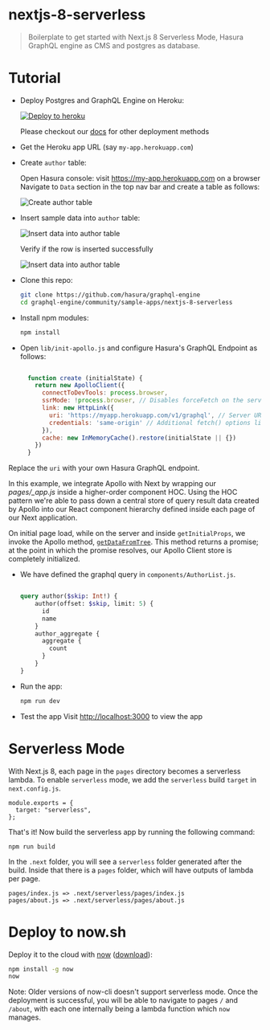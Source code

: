# nextjs-8-serverless

> Boilerplate to get started with Next.js 8 Serverless Mode, Hasura GraphQL engine as CMS and postgres as database. 

# Tutorial

- Deploy Postgres and GraphQL Engine on Heroku:
  
  [![Deploy to heroku](https://www.herokucdn.com/deploy/button.svg)](https://heroku.com/deploy?template=https://github.com/hasura/graphql-engine-heroku)

  Please checkout our [docs](https://docs.hasura.io/1.0/graphql/manual/deployment/index.html) for other deployment methods

- Get the Heroku app URL (say `my-app.herokuapp.com`)

- Create `author` table:
  
  Open Hasura console: visit https://my-app.herokuapp.com on a browser  
  Navigate to `Data` section in the top nav bar and create a table as follows:

  ![Create author table](../gatsby-postgres-graphql/assets/add_table.jpg)

- Insert sample data into `author` table:

  ![Insert data into author table](../gatsby-postgres-graphql/assets/insert_data.jpg)

  Verify if the row is inserted successfully

  ![Insert data into author table](../gatsby-postgres-graphql/assets/browse_rows.jpg)

- Clone this repo:
  ```bash
  git clone https://github.com/hasura/graphql-engine
  cd graphql-engine/community/sample-apps/nextjs-8-serverless
  ```

- Install npm modules:
  ```bash
  npm install
  ```

- Open `lib/init-apollo.js` and configure Hasura's GraphQL Endpoint as follows:

  ```js

    function create (initialState) {
      return new ApolloClient({
        connectToDevTools: process.browser,
        ssrMode: !process.browser, // Disables forceFetch on the server (so queries are only run once)
        link: new HttpLink({
          uri: 'https://myapp.herokuapp.com/v1/graphql', // Server URL (must be absolute)
          credentials: 'same-origin' // Additional fetch() options like `credentials` or `headers`
        }),
        cache: new InMemoryCache().restore(initialState || {})
      })
    }

  ```
Replace the `uri` with your own Hasura GraphQL endpoint.

In this example, we integrate Apollo with Next by wrapping our *pages/_app.js* inside a higher-order component HOC. Using the HOC pattern we're able to pass down a central store of query result data created by Apollo into our React component hierarchy defined inside each page of our Next application.

On initial page load, while on the server and inside `getInitialProps`, we invoke the Apollo method,  [`getDataFromTree`](https://www.apollographql.com/docs/react/features/server-side-rendering.html#getDataFromTree). This method returns a promise; at the point in which the promise resolves, our Apollo Client store is completely initialized.

- We have defined the graphql query in `components/AuthorList.js`. 

    ```graphql

    query author($skip: Int!) {
        author(offset: $skip, limit: 5) {
          id
          name
        }
        author_aggregate {
          aggregate {
            count
          }
        }  
    }

    ```

- Run the app:
  ```bash
  npm run dev
  ```
- Test the app
  Visit [http://localhost:3000](http://localhost:3000) to view the app

# Serverless Mode

With Next.js 8, each page in the `pages` directory becomes a serverless lambda. To enable `serverless` mode, we add the `serverless` build `target` in `next.config.js`.

```
module.exports = {
  target: "serverless",
};
```

That's it! Now build the serverless app by running the following command:

```
npm run build
```

In the `.next` folder, you will see a `serverless` folder generated after the build. Inside that there is a `pages` folder, which will have outputs of lambda per page.

```
pages/index.js => .next/serverless/pages/index.js
pages/about.js => .next/serverless/pages/about.js
```

# Deploy to now.sh

Deploy it to the cloud with [now](https://zeit.co/now) ([download](https://zeit.co/download)):

```bash
npm install -g now
now
```
Note: Older versions of now-cli doesn't support serverless mode.
Once the deployment is successful, you will be able to navigate to pages `/` and `/about`, with each one internally being a lambda function which `now` manages.




